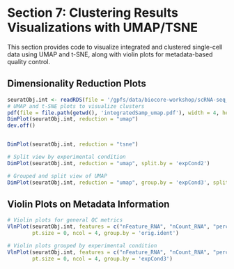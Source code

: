 # Section 7: Clustering Results Visualizations with UMAP/TSNE

This section provides code to visualize integrated and clustered single-cell data using UMAP and t-SNE, 
along with violin plots for metadata-based quality control.

## Dimensionality Reduction Plots

```r
seuratObj.int <- readRDS(file = '/gpfs/data/biocore-workshop/scRNA-seq_2025_workshop3/testData/data2_seurat/part2_demo.rds')
# UMAP and t-SNE plots to visualize clusters
pdf(file = file.path(getwd(), 'integratedSamp_umap.pdf'), width = 4, height = 3)
DimPlot(seuratObj.int, reduction = "umap")
dev.off()


DimPlot(seuratObj.int, reduction = "tsne")

# Split view by experimental condition
DimPlot(seuratObj.int, reduction = "umap", split.by = 'expCond2')

# Grouped and split view of UMAP
DimPlot(seuratObj.int, reduction = "umap", group.by = 'expCond3', split.by = 'expCond1')

```

## Violin Plots on Metadata Information

```R
# Violin plots for general QC metrics
VlnPlot(seuratObj.int, features = c("nFeature_RNA", "nCount_RNA", "percent.mt", "rRNA.content"), 
        pt.size = 0, ncol = 4, group.by = 'orig.ident')

# Violin plots grouped by experimental condition
VlnPlot(seuratObj.int, features = c("nFeature_RNA", "nCount_RNA", "percent.mt", "rRNA.content"), 
        pt.size = 0, ncol = 4, group.by = 'expCond3')

```
